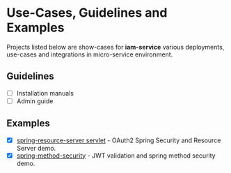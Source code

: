 # Use-Cases, Guidelines and Examples
Projects listed below are show-cases for __iam-service__ various deployments, use-cases and integrations in micro-service environment.

## Guidelines
* [ ] Installation manuals
* [ ] Admin guide

## Examples
* [x] [spring-resource-server servlet](spring-resource-server) - OAuth2 Spring Security and Resource Server demo.
* [x] [spring-method-security](spring-method-security) - JWT validation and spring method security demo. 
